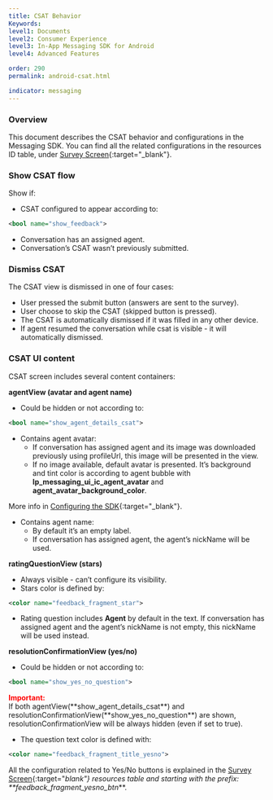 ```yaml
---
title: CSAT Behavior
Keywords:
level1: Documents
level2: Consumer Experience
level3: In-App Messaging SDK for Android
level4: Advanced Features

order: 290
permalink: android-csat.html

indicator: messaging
---
```


### Overview

This document describes the CSAT behavior and configurations in the Messaging SDK. You can find all the related configurations in the resources ID table, under [Survey Screen](android-attributes.html){:target="_blank"}.

### Show CSAT flow

Show if:

- CSAT configured to appear according to:

```xml
<bool name="show_feedback">
```

- Conversation has an assigned agent.
- Conversation’s CSAT wasn’t previously submitted.

### Dismiss CSAT

The CSAT view is dismissed in one of four cases:

- User pressed the submit button (answers are sent to the survey).
- User choose to skip the CSAT (skipped button is pressed).
- The CSAT is automatically dismissed if it was filled in any other device.
- If agent resumed the conversation while csat is visible - it will automatically dismissed.

### CSAT UI content

CSAT screen includes several content containers:

**agentView (avatar and agent name)**

- Could be hidden or not according to:

```xml
<bool name="show_agent_details_csat">
```

- Contains agent avatar:
  - If conversation has assigned agent and its image was downloaded previously using profileUrl, this image will be presented in the view.
  - If no image available, default avatar is presented. It’s background and tint color is according to agent bubble with **lp_messaging_ui_ic_agent_avatar** and **agent_avatar_background_color**.

More info in [Configuring the SDK](/android-configuring-sdk.html){:target="_blank"}.

- Contains agent name:
  - By default it’s an empty label.
  - If conversation has assigned agent, the agent’s nickName will be used.

**ratingQuestionView (stars)**

- Always visible - can’t configure its visibility.
- Stars color is defined by:

```xml
<color name="feedback_fragment_star">
```
- Rating question includes **Agent** by default in the text. If conversation has assigned agent and the agent’s nickName is not empty, this nickName will be used instead.

**resolutionConfirmationView (yes/no)**

- Could be hidden or not according to:

```xml
<bool name="show_yes_no_question">
```

<div style="color:red;font-weight:bold;">Important:</div>
If both agentView(**show_agent_details_csat**) and resolutionConfirmationView(**show_yes_no_question**) are shown, resolutionConfirmationView will be always hidden (even if set to true).

- The question text color is defined with:

```xml
<color name="feedback_fragment_title_yesno">
```

All the configuration related to Yes/No buttons is explained in the [Survey Screen](android-attributes.html){:target="_blank"} resources table and starting with the prefix: **feedback_fragment_yesno_btn_**.
